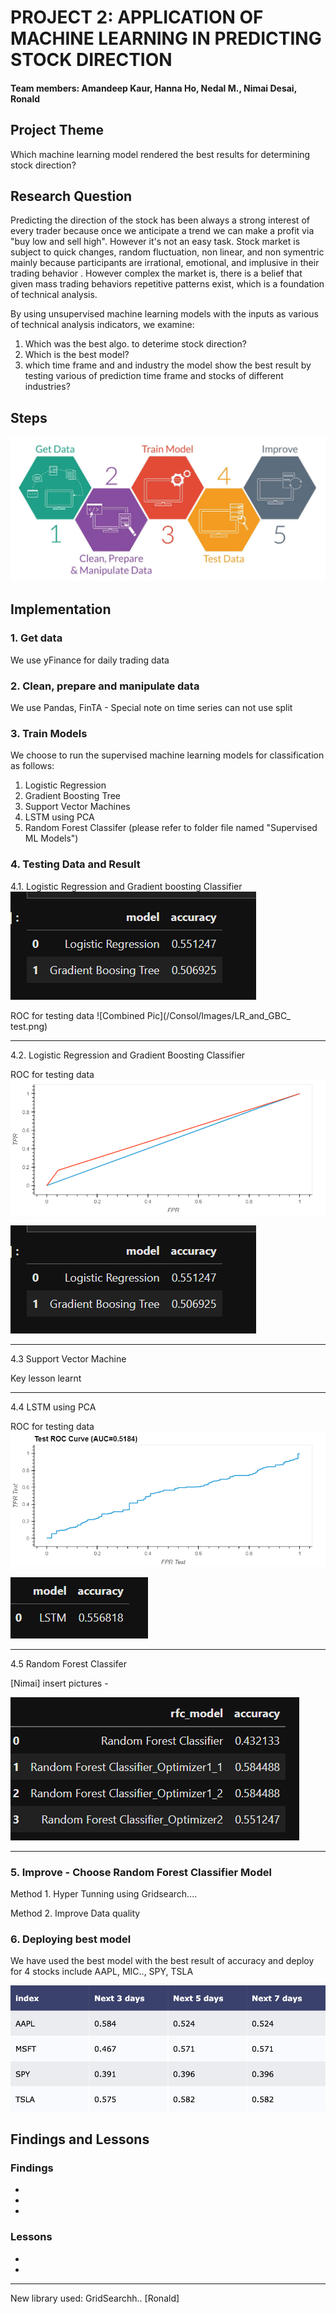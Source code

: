# PROJECT 2: APPLICATION OF MACHINE LEARNING IN PREDICTING STOCK DIRECTION
 

#### Team members: Amandeep Kaur, Hanna Ho, Nedal M., Nimai Desai, Ronald 

## Project Theme

Which machine learning model rendered the best results for determining stock direction?  


## Research Question

Predicting the direction of the stock has been always a strong interest of every trader because once we anticipate a trend we can make a profit via "buy low and sell high". However it's not an easy task. Stock market is subject to quick changes, random fluctuation, non linear, and non symentric mainly because participants are irrational, emotional, and implusive in their trading behavior . However complex the market is, there is a belief that given mass trading behaviors repetitive patterns exist, which is a foundation of technical analysis.

By using unsupervised machine learning models with the inputs as various of technical analysis indicators, we examine: 

1. Which was the best algo. to deterime stock direction?  
2. Which is the best model?
3. which time frame and and industry the model show the best result by testing various of prediction time frame and stocks of different industries?  

## Steps
![alt_text](/Consol/Images/steps.jpeg)

## Implementation

### 1. Get data

We use yFinance for daily trading data  

### 2. Clean, prepare and manipulate data

We use Pandas, FinTA - Special note on time series can not use split

### 3. Train Models

We choose to run the supervised machine learning models for classification as follows:

1. Logistic Regression
2. Gradient Boosting Tree 
3. Support Vector Machines
4. LSTM using PCA
5. Random Forest Classifer
(please refer to folder file named "Supervised ML Models")

### 4. Testing Data and Result

4.1. Logistic Regression and Gradient boosting Classifier 
![Logistic Regression](Images/logistic_acc.png)

ROC for testing data
![Combined Pic](/Consol/Images/LR_and_GBC_ test.png)

---

4.2. Logistic Regression and Gradient Boosting Classifier 

ROC for testing data
![](Images/LR_and_GBC_test.png)

![](Images/logistic_acc.png)

---
4.3 Support Vector Machine

Key lesson learnt

---

4.4 LSTM using PCA




ROC for testing data
![](/Consol/Images/LSTM_test.png)

![LSTM](Images/lstm_model.png)

---

4.5 Random Forest Classifer

[Nimai] insert pictures - 

![](Images/RFC_model.png)

---

### 5. Improve - Choose Random Forest Classifier Model

Method 1. Hyper Tunning using Gridsearch....


Method 2. Improve Data quality




### 6. Deploying best model

We have used the best model with the best result of accuracy and deploy for 4 stocks include AAPL, MIC.., SPY, TSLA

![best_model](Images/table_result.png)


## Findings and Lessons

### Findings
*
*
*

### Lessons

*
*


***
New library used: GridSearchh.. [Ronald]

 




